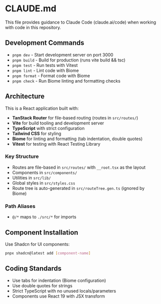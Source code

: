 # CLAUDE.md

This file provides guidance to Claude Code (claude.ai/code) when working with code in this repository.

## Development Commands

- `pnpm dev` - Start development server on port 3000
- `pnpm build` - Build for production (runs vite build && tsc)
- `pnpm test` - Run tests with Vitest
- `pnpm lint` - Lint code with Biome
- `pnpm format` - Format code with Biome
- `pnpm check` - Run Biome linting and formatting checks

## Architecture

This is a React application built with:

- **TanStack Router** for file-based routing (routes in `src/routes/`)
- **Vite** for build tooling and development server
- **TypeScript** with strict configuration
- **Tailwind CSS** for styling
- **Biome** for linting and formatting (tab indentation, double quotes)
- **Vitest** for testing with React Testing Library

### Key Structure

- Routes are file-based in `src/routes/` with `__root.tsx` as the layout
- Components in `src/components/`
- Utilities in `src/lib/`
- Global styles in `src/styles.css`
- Route tree is auto-generated in `src/routeTree.gen.ts` (ignored by Biome)

### Path Aliases

- `@/*` maps to `./src/*` for imports

## Component Installation

Use Shadcn for UI components:
```bash
pnpx shadcn@latest add [component-name]
```

## Coding Standards

- Use tabs for indentation (Biome configuration)
- Use double quotes for strings
- Strict TypeScript with no unused locals/parameters
- Components use React 19 with JSX transform